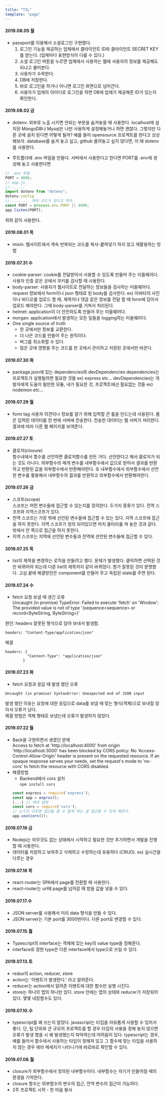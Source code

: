 ```yaml
---
title: "TIL"
template: "page"
---
```

#### 2019.08.05 월
- passport를 이용해서 소셜로그인 구현했다.
  1. 로그인 기능을 제공하는 업체에서 클라이언트 ID와 클라이언트 SECRET KEY를 받는다. (업체마다 표현방식이 다를 수 있다.)
  2. 소셜 로그인 버튼을 누르면 업체에서 사용하는 웹에 사용자의 정보를 제공해도 되냐고 물어본다.
  3. 사용자가 수락한다.
  4. DB에 저장한다.
  5. 바로 로그인을 하거나 아니면 로그인 화면으로 넘어간다.
  6. 사용자가 업체의 아이디로 로그인을 하면 DB에 업체가 제공해준 ID가 있는지 확인한다.

#### 2019.08.02 금
- dotenv: 외부로 노출 시키면 안되는 부분을 숨겨놓을 때 사용한다. localhost에 설치된 MongoDB나 Mysql은 나만 사용하게 설정해놓거나 하면 괜찮다. 그렇지만 다른 곳에 설치 된다면 어떻게 될까? 예를 들어 opensource 프로젝트를 한다고 상상해보자. database를 숨겨 놓고 싶고, github 올려놓고 싶지 않다면, 이 때 dotenv를 사용한다.

- 루트폴더에 .env 파일을 만들다. 서버에서 사용한다고 한다면 PORT를 .env에 생성해 놓고 사용한다면
```javascript
// .env 파일
PORT = 4000;
// app.js
//.......
import dotenv from "dotenv";
dotenv.config
//......... 여러 코드가 있다고 하자.
const PORT = process.env.PORT || 4000;
app.listen(PORT);
```
위와 같이 사용한다.

#### 2019.08.01 목
- mixin: 웹사이트에서 계속 반복되는 코드를 복사-붙여넣기 하지 않고 재활용하는 방법

#### 2019.07.31 수
- cookie-parser: cookie를 전달받아서 사용할 수 있도록 만들어 주는 미들웨어다. 사용자 인증 같은 곳에서 쿠키를 검사할 때 사용한다.
- body-parser: 사용자가 웹사이트로 전달하는 정보들을 검사하는 미들웨어다. request 정보에서 form이나 json 형태로 된 body를 검사한다. ex) 아바타의 사진이나 비디오를 업로드 할 때, 제목이나 댓글 같은 정보를 전달 할 때 form에 담아서 업로드 해야한다. 그때 body-parser를 거쳐서 처리된다.
- helmet: application이 더 안전하도록 만들어 주는 미들웨어다.
- morgan: application에서 발생하는 모든 일들을 logging하는 미들웨어다.
- One single source of truth
  - 한 곳에서만 정보를 교환한다.
  - 더 나은 코드를 만들어 주는 원칙이다.
  - 버그를 최소화할 수 있다.
  - 많은 곳에 영향을 주는 코드를 한 곳에서 관리하고 저장된 곳에서만 바꾼다.

#### 2019.07.30 화
- package.json에 있는 dependencies와 devDependencies
  dependencies는 프로젝트가 실행될려면 필요한 것들 ex) express etc...
  devDependencies는 개발자에게 도움이 될만한 모듈, 내가 필요한 것, 프로젝트에선 필요없는 것들 ex) nodemon etc...

#### 2019.07.29 월
- form tag
  사용자 의견이나 정보를 알기 위해 입력할 큰 틀을 만드는데 사용된다. 폼은 입력된 데이터를 한 번에 서버에 전송한다. 전송한 데이터는 웹 서버가 처리한다. 결과에 따라 다른 웹 페이지를 보여준다.

#### 2019.07.27 토
- 클로저(closure)  
  함수내에서 함수를 선언하면 클로저함수를 만든 거다. 선언한다고 해서 클로저가 되는 것도 아니다. 외부함수의 매개 변수를 내부함수에서 값으로 받아서 결과를 반환하고 반환된 값을 외부함수에서 반환해야한다. 또 내부함수에서 외부함수에서 선언한 변수를 활용해서 내부함수의 결과를 반환하고 외부함수에서 반환해야한다.

#### 2019.07.26 금
- 스코프(scope)  
  스코프는 어떤 변수들에 접근할 수 있는지를 정의한다. 두가지 종류가 있다. 전역 스코프와 지역스코프가 있다. 
- 전역 스코프는 가장 밖에 선언된 변수들에 접근할 수 있는 있다. 지역 스코프에 접근을 하지 못한다. 지역 스코프가 정의 되어있으면 마치 울타리를 쳐 놓은 것과 같다. 밖에서 안 쪽으로 접근을 하지 못한다.
- 지역 스코프는 지역에 선언된 변수들과 전역에 션언된 변수들에 접근할 수 있다.


#### 2019.07.25 목
- list의 제목을 변경하는 로직을 만들려고 했다. 문제가 발생했다. 클릭하면 선택된 것만 바뀌어야 되는데 다른 list의 제목까지 같이 바뀌었다. 뭔가 잘못된 것이 분명했다. 
고심 끝에 해결방안은 component를 만들어 주고 독립된 state를 주면 된다.

#### 2019.07.24 수
- fetch 요청 보낼 때 생긴 오류  
Uncaught (in promise) TypeError: Failed to execute 'fetch' on 'Window': The provided value is not of type '(sequence<sequence<ByteString>> or record<ByteString, ByteString>)'
      
원인: headers 잘못된 형식으로 담아 보내서 발생함.
```
headers: "Content-Type/application/json"
``` 
해결
```
headers: {
          "Content-Type": "application/json"
        }
```

#### 2019.07.23 화
- fetch 요청과 응답 때 발생 했던 오류
```
Uncaught (in promise) SyntaxError: Unexpected end of JSON input
```
발생 했던 이유는 요청에 대한 응답으로 data를 보낼 때 맞는 형식(객체)으로 보내질 않아서 오류가 났다.  
해결 방법은 객체 형태로 보냈는데 오류가 발생하지 않았다.

#### 2019.07.22 월
- Back을 구현하면서 생겼던 문제  
Access to fetch at 'http://localhost:4000' from origin 'http://localhost:3000' has been blocked by CORS policy: No 'Access-Control-Allow-Origin' header is present on the requested resource. If an opaque response serves your needs, set the request's mode to 'no-cors' to fetch the resource with CORS disabled.  
- 해결방법
  - Backend에서 cors 설치  
  `npm install cors`
  ```javascript
  const express = require('express');
  const app = exprss();
  (...) // 여러 설정
  const cors = require('cors');
  // url이 다르면 접근을 할 수 없게 하는 걸 접근할 수 있게 해준다.
  app.use(cors()); 
  ```

#### 2019.07.19 금
- Nodejs는 아무것도 없는 상태에서 시작하고 필요한 것만 추가하면서 개발을 진행할 때 사용한다. 
- 데이터를 저장하고 보여주고 삭제하고 수정하는데 유용하다 (CRUD). ex) 실시간을 다루는 경우

#### 2019.07.18 목
- react-router는 SPA에서 page를 전환할 때 사용한다.
- react-router는 url에 page를 넘어갈 때 받을 값을 넣을 수 있다.

#### 2019.07.17.수
- JSON server를 사용해서 미리 data 형식을 만들 수 있다.
- JSON server는 기본 port를 3000번이다. 다른 port로 변경할 수 있다.

#### 2019.07.15.월 
- Typescript의 interface는 객체에 있는 key의 value type을 정해준다.
- interface로 정한 type은 다른 interface에서 type으로 쓰일 수 있다.

#### 2019.07.13.토
- redux의 action, reducer, store
- aciton는 '이벤트가 발생한다.' 라고 알려준다.
- reducer는 action에서 알려준 이벤트에 대한 함수만 실행 시킨다.
- store는 하나의 앱의 하나만 있다. store 안에는 앱의 상태와 reducer가 저장되어 있다. 몇몇 내장함수도 있다.

#### 2019.07.10.수
- typescript를 왜 쓰는지 알았다. javascript는 타입을 자유롭게 사용할 수 있어서 좋다. 단, 팀 단위와 큰 규모의 프로젝트를 할 경우 타입의 사용을 정해 놓지 않으면 오류가 발생 했을 시 왜 발생했는지 파악하는데 어려움이 있다. typescript는 경우, 예를 들어서 함수에서 사용하는 타입이 정해져 있고 그 함수에 맞는 타입을 사용하지 않는 경우 에러 메세지가 나타나기에 바로바로 확인할 수 있다.


#### 2019.07.08.월
- closure가 외부함수에서 정의된 내부함수이다. 내부함수는 자기가 만들어질 때의 환경을 기억한다.
- closure 함수는 외부함수의 변수의 접근, 전역 변수의 접근이 가능하다.
- 2주 프로젝트 시작 - 한 마음 봉사
